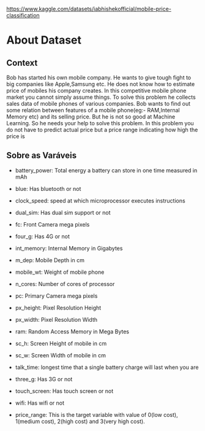 https://www.kaggle.com/datasets/iabhishekofficial/mobile-price-classification

# About Dataset
## Context
Bob has started his own mobile company. He wants to give tough fight to big companies like Apple,Samsung etc.
He does not know how to estimate price of mobiles his company creates. In this competitive mobile phone market you cannot simply assume things. To solve this problem he collects sales data of mobile phones of various companies.
Bob wants to find out some relation between features of a mobile phone(eg:- RAM,Internal Memory etc) and its selling price. But he is not so good at Machine Learning. So he needs your help to solve this problem.
In this problem you do not have to predict actual price but a price range indicating how high the price is

## Sobre as Varáveis
- battery_power: Total energy a battery can store in one time measured in mAh
 
- blue: Has bluetooth or not
 
- clock_speed: speed at which microprocessor executes instructions
 
- dual_sim: Has dual sim support or not
 
- fc: Front Camera mega pixels
 
- four_g: Has 4G or not
 
- int_memory: Internal Memory in Gigabytes
 
- m_dep: Mobile Depth in cm
 
- mobile_wt: Weight of mobile phone
 
- n_cores: Number of cores of processor
 
- pc: Primary Camera mega pixels
 
- px_height: Pixel Resolution Height
 
- px_width: Pixel Resolution Width
 
- ram: Random Access Memory in Mega Bytes
 
- sc_h: Screen Height of mobile in cm
 
- sc_w: Screen Width of mobile in cm
 
- talk_time: longest time that a single battery charge will last when you are
 
- three_g: Has 3G or not
 
- touch_screen: Has touch screen or not
 
- wifi: Has wifi or not

- price_range: This is the target variable with value of 0(low cost), 1(medium cost), 2(high cost) and 3(very high cost).
